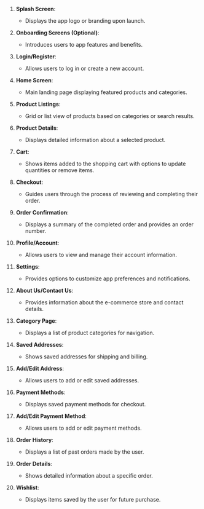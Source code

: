 1. **Splash Screen**: 
   - Displays the app logo or branding upon launch.

2. **Onboarding Screens (Optional)**: 
   - Introduces users to app features and benefits.

3. **Login/Register**: 
   - Allows users to log in or create a new account.

4. **Home Screen**: 
   - Main landing page displaying featured products and categories.

5. **Product Listings**: 
   - Grid or list view of products based on categories or search results.

6. **Product Details**: 
   - Displays detailed information about a selected product.

7. **Cart**: 
   - Shows items added to the shopping cart with options to update quantities or remove items.

8. **Checkout**: 
   - Guides users through the process of reviewing and completing their order.

9. **Order Confirmation**: 
   - Displays a summary of the completed order and provides an order number.

10. **Profile/Account**: 
    - Allows users to view and manage their account information.

11. **Settings**: 
    - Provides options to customize app preferences and notifications.

12. **About Us/Contact Us**: 
    - Provides information about the e-commerce store and contact details.

13. **Category Page**: 
    - Displays a list of product categories for navigation.

14. **Saved Addresses**: 
    - Shows saved addresses for shipping and billing.

15. **Add/Edit Address**: 
    - Allows users to add or edit saved addresses.

16. **Payment Methods**: 
    - Displays saved payment methods for checkout.

17. **Add/Edit Payment Method**: 
    - Allows users to add or edit payment methods.

18. **Order History**: 
    - Displays a list of past orders made by the user.

19. **Order Details**: 
    - Shows detailed information about a specific order.

20. **Wishlist**: 
    - Displays items saved by the user for future purchase.

